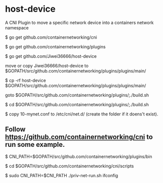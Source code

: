 # host-device
A CNI Plugin to move a specific network device into a containers network namespace

$ go get github.com/containernetworking/cni

$ go get github.com/containernetworking/plugins

$ go get github.com/Jiwei36666/host-device


move or copy Jiwei36666/host-device to $GOPATH/src/github.com/containernetworking/plugins/plugins/main/

$ cp -rf host-device $GOPATH/src/github.com/containernetworking/plugins/plugins/main/


goto $GOPATH/src/github.com/containernetworking/plugins/;./build.sh

$ cd $GOPATH/src/github.com/containernetworking/plugins/;./build.sh

$ copy 10-mynet.conf to /etc/cni/net.d/ (create the folder if it doens't exist).

## Follow https://github.com/containernetworking/cni to run some example.

$ CNI_PATH=$GOPATH/src/github.com/containernetworking/plugins/bin

$ cd $GOPATH/src/github.com/containernetworking/cni/scripts

$ sudo CNI_PATH=$CNI_PATH ./priv-net-run.sh ifconfig

